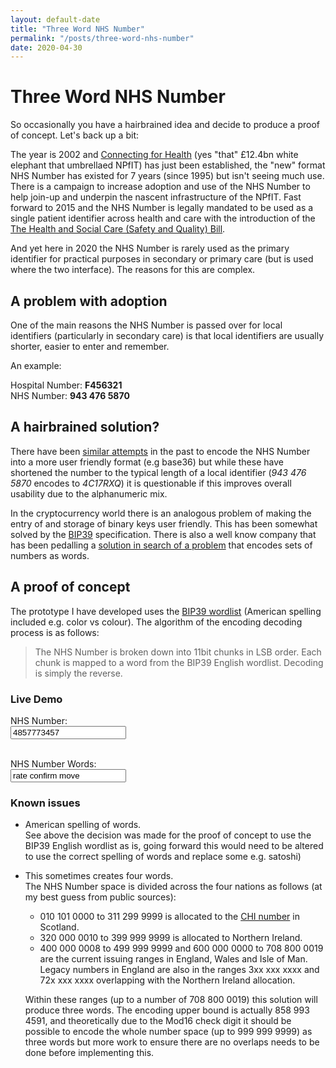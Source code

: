 ```yaml
---
layout: default-date
title: "Three Word NHS Number"
permalink: "/posts/three-word-nhs-number"
date: 2020-04-30
---
```


# Three Word NHS Number

So occasionally you have a hairbrained idea and decide to produce a proof of concept. Let's back up a bit:

The year is 2002 and [Connecting for Health](https://en.wikipedia.org/wiki/NHS_Connecting_for_Health) (yes "that" £12.4bn white elephant that umbrellaed NPfIT) has just been established, the "new" format NHS Number has existed for 7 years (since 1995) but isn't seeing much use. There is a campaign to increase adoption and use of the NHS Number to help join-up and underpin the nascent infrastructure of the NPfIT. Fast forward to 2015 and the NHS Number is legally mandated to be used as a single patient identifier across health and care with the introduction of the [The Health and Social Care (Safety and Quality) Bill](https://www.digitalhealth.net/2015/10/nhs-number-use-becomes-law/). 

And yet here in 2020 the NHS Number is rarely used as the primary identifier for practical purposes in secondary or primary care (but is used where the two interface). The reasons for this are complex.

## A problem with adoption

One of the main reasons the NHS Number is passed over for local identifiers (particularly in secondary care) is that local identifiers are usually shorter, easier to enter and remember.

An example:

Hospital Number: **F456321**  
NHS Number: **943 476 5870**

## A hairbrained solution?

There have been [similar attempts](https://github.com/JMathiszig-Lee/base36NHSnumberchecker) in the past to encode the NHS Number into a more user friendly format (e.g base36) but while these have shortened the number to the typical length of a local identifier (_943 476 5870_ encodes to _4C17RXQ_) it is questionable if this improves overall usability due to the alphanumeric mix.

In the cryptocurrency world there is an analogous problem of making the entry of and storage of binary keys user friendly. This has been somewhat solved by the [BIP39](https://github.com/bitcoin/bips/blob/master/bip-0039.mediawiki) specification. There is also a well know company that has been pedalling a [solution in search of a problem](https://shkspr.mobi/blog/2019/03/why-bother-with-what-three-words/) that encodes sets of numbers as words.

## A proof of concept

The prototype I have developed uses the [BIP39 wordlist](https://github.com/bitcoin/bips/blob/master/bip-0039/english.txt) (American spelling included e.g. color vs colour). The algorithm of the encoding decoding process is as follows:

> The NHS Number is broken down into 11bit chunks in LSB order. Each chunk is mapped to a word from the BIP39 English wordlist. Decoding is simply the reverse.

### Live Demo

<div id="demo">

<label for="nhsnumber">NHS Number:</label><br>
<input type="text" id="nhsnumber" value="4857773457">
<span id="nhsnumbererror" style="color:red;font-weight:600;white-space:nowrap;"></span>
<strong id="encodedwords" style="white-space:nowrap;"></strong>
<br><br>

<label for="nhswords">NHS Number Words:</label><br>
<input type="text" id="nhswords" value="rate confirm move">
<span id="nhswordserror" style="color:red;font-weight:600;white-space:nowrap;"></span>
<strong id="decodednumber" style="white-space:nowrap;"></strong>

</div>

### Known issues
- American spelling of words.  
  See above the decision was made for the proof of concept to use the BIP39 English wordlist as is, going forward this would need to be altered to use the correct spelling of words and replace some e.g. satoshi)

- This sometimes creates four words.  
  The NHS Number space is divided across the four nations as follows (at my best guess from public sources):
  - 010 101 0000 to 311 299 9999 is allocated to the [CHI number](https://en.wikipedia.org/wiki/Community_Health_Index_(Scotland)) in Scotland.
  - 320 000 0010 to 399 999 9999 is allocated to Northern Ireland.
  - 400 000 0008 to 499 999 9999 and 600 000 0000 to 708 800 0019 are the current issuing ranges in England, Wales and Isle of Man. Legacy numbers in England are also in the ranges 3xx xxx xxxx and 72x xxx xxxx overlapping with the Northern Ireland allocation.

  Within these ranges (up to a number of 708 800 0019) this solution will produce three words. The encoding upper bound is actually 858 993 4591, and theoretically due to the Mod16 check digit it should be possible to encode the whole number space (up to 999 999 9999) as three words but more work to ensure there are no overlaps needs to be done before implementing this.

<script type="text/javascript">
//<!--<![CDATA[
var WordList = ['abandon', 'ability', 'able', 'about', 'above', 'absent', 'absorb', 'abstract', 'absurd', 'abuse', 'access', 'accident', 'account', 'accuse', 'achieve', 'acid', 'acoustic', 'acquire', 'across', 'act', 'action', 'actor', 'actress', 'actual', 'adapt', 'add', 'addict', 'address', 'adjust', 'admit', 'adult', 'advance', 'advice', 'aerobic', 'affair', 'afford', 'afraid', 'again', 'age', 'agent', 'agree', 'ahead', 'aim', 'air', 'airport', 'aisle', 'alarm', 'album', 'alcohol', 'alert', 'alien', 'all', 'alley', 'allow', 'almost', 'alone', 'alpha', 'already', 'also', 'alter', 'always', 'amateur', 'amazing', 'among', 'amount', 'amused', 'analyst', 'anchor', 'ancient', 'anger', 'angle', 'angry', 'animal', 'ankle', 'announce', 'annual', 'another', 'answer', 'antenna', 'antique', 'anxiety', 'any', 'apart', 'apology', 'appear', 'apple', 'approve', 'april', 'arch', 'arctic', 'area', 'arena', 'argue', 'arm', 'armed', 'armor', 'army', 'around', 'arrange', 'arrest', 'arrive', 'arrow', 'art', 'artefact', 'artist', 'artwork', 'ask', 'aspect', 'assault', 'asset', 'assist', 'assume', 'asthma', 'athlete', 'atom', 'attack', 'attend', 'attitude', 'attract', 'auction', 'audit', 'august', 'aunt', 'author', 'auto', 'autumn', 'average', 'avocado', 'avoid', 'awake', 'aware', 'away', 'awesome', 'awful', 'awkward', 'axis', 'baby', 'bachelor', 'bacon', 'badge', 'bag', 'balance', 'balcony', 'ball', 'bamboo', 'banana', 'banner', 'bar', 'barely', 'bargain', 'barrel', 'base', 'basic', 'basket', 'battle', 'beach', 'bean', 'beauty', 'because', 'become', 'beef', 'before', 'begin', 'behave', 'behind', 'believe', 'below', 'belt', 'bench', 'benefit', 'best', 'betray', 'better', 'between', 'beyond', 'bicycle', 'bid', 'bike', 'bind', 'biology', 'bird', 'birth', 'bitter', 'black', 'blade', 'blame', 'blanket', 'blast', 'bleak', 'bless', 'blind', 'blood', 'blossom', 'blouse', 'blue', 'blur', 'blush', 'board', 'boat', 'body', 'boil', 'bomb', 'bone', 'bonus', 'book', 'boost', 'border', 'boring', 'borrow', 'boss', 'bottom', 'bounce', 'box', 'boy', 'bracket', 'brain', 'brand', 'brass', 'brave', 'bread', 'breeze', 'brick', 'bridge', 'brief', 'bright', 'bring', 'brisk', 'broccoli', 'broken', 'bronze', 'broom', 'brother', 'brown', 'brush', 'bubble', 'buddy', 'budget', 'buffalo', 'build', 'bulb', 'bulk', 'bullet', 'bundle', 'bunker', 'burden', 'burger', 'burst', 'bus', 'business', 'busy', 'butter', 'buyer', 'buzz', 'cabbage', 'cabin', 'cable', 'cactus', 'cage', 'cake', 'call', 'calm', 'camera', 'camp', 'can', 'canal', 'cancel', 'candy', 'cannon', 'canoe', 'canvas', 'canyon', 'capable', 'capital', 'captain', 'car', 'carbon', 'card', 'cargo', 'carpet', 'carry', 'cart', 'case', 'cash', 'casino', 'castle', 'casual', 'cat', 'catalog', 'catch', 'category', 'cattle', 'caught', 'cause', 'caution', 'cave', 'ceiling', 'celery', 'cement', 'census', 'century', 'cereal', 'certain', 'chair', 'chalk', 'champion', 'change', 'chaos', 'chapter', 'charge', 'chase', 'chat', 'cheap', 'check', 'cheese', 'chef', 'cherry', 'chest', 'chicken', 'chief', 'child', 'chimney', 'choice', 'choose', 'chronic', 'chuckle', 'chunk', 'churn', 'cigar', 'cinnamon', 'circle', 'citizen', 'city', 'civil', 'claim', 'clap', 'clarify', 'claw', 'clay', 'clean', 'clerk', 'clever', 'click', 'client', 'cliff', 'climb', 'clinic', 'clip', 'clock', 'clog', 'close', 'cloth', 'cloud', 'clown', 'club', 'clump', 'cluster', 'clutch', 'coach', 'coast', 'coconut', 'code', 'coffee', 'coil', 'coin', 'collect', 'color', 'column', 'combine', 'come', 'comfort', 'comic', 'common', 'company', 'concert', 'conduct', 'confirm', 'congress', 'connect', 'consider', 'control', 'convince', 'cook', 'cool', 'copper', 'copy', 'coral', 'core', 'corn', 'correct', 'cost', 'cotton', 'couch', 'country', 'couple', 'course', 'cousin', 'cover', 'coyote', 'crack', 'cradle', 'craft', 'cram', 'crane', 'crash', 'crater', 'crawl', 'crazy', 'cream', 'credit', 'creek', 'crew', 'cricket', 'crime', 'crisp', 'critic', 'crop', 'cross', 'crouch', 'crowd', 'crucial', 'cruel', 'cruise', 'crumble', 'crunch', 'crush', 'cry', 'crystal', 'cube', 'culture', 'cup', 'cupboard', 'curious', 'current', 'curtain', 'curve', 'cushion', 'custom', 'cute', 'cycle', 'dad', 'damage', 'damp', 'dance', 'danger', 'daring', 'dash', 'daughter', 'dawn', 'day', 'deal', 'debate', 'debris', 'decade', 'december', 'decide', 'decline', 'decorate', 'decrease', 'deer', 'defense', 'define', 'defy', 'degree', 'delay', 'deliver', 'demand', 'demise', 'denial', 'dentist', 'deny', 'depart', 'depend', 'deposit', 'depth', 'deputy', 'derive', 'describe', 'desert', 'design', 'desk', 'despair', 'destroy', 'detail', 'detect', 'develop', 'device', 'devote', 'diagram', 'dial', 'diamond', 'diary', 'dice', 'diesel', 'diet', 'differ', 'digital', 'dignity', 'dilemma', 'dinner', 'dinosaur', 'direct', 'dirt', 'disagree', 'discover', 'disease', 'dish', 'dismiss', 'disorder', 'display', 'distance', 'divert', 'divide', 'divorce', 'dizzy', 'doctor', 'document', 'dog', 'doll', 'dolphin', 'domain', 'donate', 'donkey', 'donor', 'door', 'dose', 'double', 'dove', 'draft', 'dragon', 'drama', 'drastic', 'draw', 'dream', 'dress', 'drift', 'drill', 'drink', 'drip', 'drive', 'drop', 'drum', 'dry', 'duck', 'dumb', 'dune', 'during', 'dust', 'dutch', 'duty', 'dwarf', 'dynamic', 'eager', 'eagle', 'early', 'earn', 'earth', 'easily', 'east', 'easy', 'echo', 'ecology', 'economy', 'edge', 'edit', 'educate', 'effort', 'egg', 'eight', 'either', 'elbow', 'elder', 'electric', 'elegant', 'element', 'elephant', 'elevator', 'elite', 'else', 'embark', 'embody', 'embrace', 'emerge', 'emotion', 'employ', 'empower', 'empty', 'enable', 'enact', 'end', 'endless', 'endorse', 'enemy', 'energy', 'enforce', 'engage', 'engine', 'enhance', 'enjoy', 'enlist', 'enough', 'enrich', 'enroll', 'ensure', 'enter', 'entire', 'entry', 'envelope', 'episode', 'equal', 'equip', 'era', 'erase', 'erode', 'erosion', 'error', 'erupt', 'escape', 'essay', 'essence', 'estate', 'eternal', 'ethics', 'evidence', 'evil', 'evoke', 'evolve', 'exact', 'example', 'excess', 'exchange', 'excite', 'exclude', 'excuse', 'execute', 'exercise', 'exhaust', 'exhibit', 'exile', 'exist', 'exit', 'exotic', 'expand', 'expect', 'expire', 'explain', 'expose', 'express', 'extend', 'extra', 'eye', 'eyebrow', 'fabric', 'face', 'faculty', 'fade', 'faint', 'faith', 'fall', 'false', 'fame', 'family', 'famous', 'fan', 'fancy', 'fantasy', 'farm', 'fashion', 'fat', 'fatal', 'father', 'fatigue', 'fault', 'favorite', 'feature', 'february', 'federal', 'fee', 'feed', 'feel', 'female', 'fence', 'festival', 'fetch', 'fever', 'few', 'fiber', 'fiction', 'field', 'figure', 'file', 'film', 'filter', 'final', 'find', 'fine', 'finger', 'finish', 'fire', 'firm', 'first', 'fiscal', 'fish', 'fit', 'fitness', 'fix', 'flag', 'flame', 'flash', 'flat', 'flavor', 'flee', 'flight', 'flip', 'float', 'flock', 'floor', 'flower', 'fluid', 'flush', 'fly', 'foam', 'focus', 'fog', 'foil', 'fold', 'follow', 'food', 'foot', 'force', 'forest', 'forget', 'fork', 'fortune', 'forum', 'forward', 'fossil', 'foster', 'found', 'fox', 'fragile', 'frame', 'frequent', 'fresh', 'friend', 'fringe', 'frog', 'front', 'frost', 'frown', 'frozen', 'fruit', 'fuel', 'fun', 'funny', 'furnace', 'fury', 'future', 'gadget', 'gain', 'galaxy', 'gallery', 'game', 'gap', 'garage', 'garbage', 'garden', 'garlic', 'garment', 'gas', 'gasp', 'gate', 'gather', 'gauge', 'gaze', 'general', 'genius', 'genre', 'gentle', 'genuine', 'gesture', 'ghost', 'giant', 'gift', 'giggle', 'ginger', 'giraffe', 'girl', 'give', 'glad', 'glance', 'glare', 'glass', 'glide', 'glimpse', 'globe', 'gloom', 'glory', 'glove', 'glow', 'glue', 'goat', 'goddess', 'gold', 'good', 'goose', 'gorilla', 'gospel', 'gossip', 'govern', 'gown', 'grab', 'grace', 'grain', 'grant', 'grape', 'grass', 'gravity', 'great', 'green', 'grid', 'grief', 'grit', 'grocery', 'group', 'grow', 'grunt', 'guard', 'guess', 'guide', 'guilt', 'guitar', 'gun', 'gym', 'habit', 'hair', 'half', 'hammer', 'hamster', 'hand', 'happy', 'harbor', 'hard', 'harsh', 'harvest', 'hat', 'have', 'hawk', 'hazard', 'head', 'health', 'heart', 'heavy', 'hedgehog', 'height', 'hello', 'helmet', 'help', 'hen', 'hero', 'hidden', 'high', 'hill', 'hint', 'hip', 'hire', 'history', 'hobby', 'hockey', 'hold', 'hole', 'holiday', 'hollow', 'home', 'honey', 'hood', 'hope', 'horn', 'horror', 'horse', 'hospital', 'host', 'hotel', 'hour', 'hover', 'hub', 'huge', 'human', 'humble', 'humor', 'hundred', 'hungry', 'hunt', 'hurdle', 'hurry', 'hurt', 'husband', 'hybrid', 'ice', 'icon', 'idea', 'identify', 'idle', 'ignore', 'ill', 'illegal', 'illness', 'image', 'imitate', 'immense', 'immune', 'impact', 'impose', 'improve', 'impulse', 'inch', 'include', 'income', 'increase', 'index', 'indicate', 'indoor', 'industry', 'infant', 'inflict', 'inform', 'inhale', 'inherit', 'initial', 'inject', 'injury', 'inmate', 'inner', 'innocent', 'input', 'inquiry', 'insane', 'insect', 'inside', 'inspire', 'install', 'intact', 'interest', 'into', 'invest', 'invite', 'involve', 'iron', 'island', 'isolate', 'issue', 'item', 'ivory', 'jacket', 'jaguar', 'jar', 'jazz', 'jealous', 'jeans', 'jelly', 'jewel', 'job', 'join', 'joke', 'journey', 'joy', 'judge', 'juice', 'jump', 'jungle', 'junior', 'junk', 'just', 'kangaroo', 'keen', 'keep', 'ketchup', 'key', 'kick', 'kid', 'kidney', 'kind', 'kingdom', 'kiss', 'kit', 'kitchen', 'kite', 'kitten', 'kiwi', 'knee', 'knife', 'knock', 'know', 'lab', 'label', 'labor', 'ladder', 'lady', 'lake', 'lamp', 'language', 'laptop', 'large', 'later', 'latin', 'laugh', 'laundry', 'lava', 'law', 'lawn', 'lawsuit', 'layer', 'lazy', 'leader', 'leaf', 'learn', 'leave', 'lecture', 'left', 'leg', 'legal', 'legend', 'leisure', 'lemon', 'lend', 'length', 'lens', 'leopard', 'lesson', 'letter', 'level', 'liar', 'liberty', 'library', 'license', 'life', 'lift', 'light', 'like', 'limb', 'limit', 'link', 'lion', 'liquid', 'list', 'little', 'live', 'lizard', 'load', 'loan', 'lobster', 'local', 'lock', 'logic', 'lonely', 'long', 'loop', 'lottery', 'loud', 'lounge', 'love', 'loyal', 'lucky', 'luggage', 'lumber', 'lunar', 'lunch', 'luxury', 'lyrics', 'machine', 'mad', 'magic', 'magnet', 'maid', 'mail', 'main', 'major', 'make', 'mammal', 'man', 'manage', 'mandate', 'mango', 'mansion', 'manual', 'maple', 'marble', 'march', 'margin', 'marine', 'market', 'marriage', 'mask', 'mass', 'master', 'match', 'material', 'math', 'matrix', 'matter', 'maximum', 'maze', 'meadow', 'mean', 'measure', 'meat', 'mechanic', 'medal', 'media', 'melody', 'melt', 'member', 'memory', 'mention', 'menu', 'mercy', 'merge', 'merit', 'merry', 'mesh', 'message', 'metal', 'method', 'middle', 'midnight', 'milk', 'million', 'mimic', 'mind', 'minimum', 'minor', 'minute', 'miracle', 'mirror', 'misery', 'miss', 'mistake', 'mix', 'mixed', 'mixture', 'mobile', 'model', 'modify', 'mom', 'moment', 'monitor', 'monkey', 'monster', 'month', 'moon', 'moral', 'more', 'morning', 'mosquito', 'mother', 'motion', 'motor', 'mountain', 'mouse', 'move', 'movie', 'much', 'muffin', 'mule', 'multiply', 'muscle', 'museum', 'mushroom', 'music', 'must', 'mutual', 'myself', 'mystery', 'myth', 'naive', 'name', 'napkin', 'narrow', 'nasty', 'nation', 'nature', 'near', 'neck', 'need', 'negative', 'neglect', 'neither', 'nephew', 'nerve', 'nest', 'net', 'network', 'neutral', 'never', 'news', 'next', 'nice', 'night', 'noble', 'noise', 'nominee', 'noodle', 'normal', 'north', 'nose', 'notable', 'note', 'nothing', 'notice', 'novel', 'now', 'nuclear', 'number', 'nurse', 'nut', 'oak', 'obey', 'object', 'oblige', 'obscure', 'observe', 'obtain', 'obvious', 'occur', 'ocean', 'october', 'odor', 'off', 'offer', 'office', 'often', 'oil', 'okay', 'old', 'olive', 'olympic', 'omit', 'once', 'one', 'onion', 'online', 'only', 'open', 'opera', 'opinion', 'oppose', 'option', 'orange', 'orbit', 'orchard', 'order', 'ordinary', 'organ', 'orient', 'original', 'orphan', 'ostrich', 'other', 'outdoor', 'outer', 'output', 'outside', 'oval', 'oven', 'over', 'own', 'owner', 'oxygen', 'oyster', 'ozone', 'pact', 'paddle', 'page', 'pair', 'palace', 'palm', 'panda', 'panel', 'panic', 'panther', 'paper', 'parade', 'parent', 'park', 'parrot', 'party', 'pass', 'patch', 'path', 'patient', 'patrol', 'pattern', 'pause', 'pave', 'payment', 'peace', 'peanut', 'pear', 'peasant', 'pelican', 'pen', 'penalty', 'pencil', 'people', 'pepper', 'perfect', 'permit', 'person', 'pet', 'phone', 'photo', 'phrase', 'physical', 'piano', 'picnic', 'picture', 'piece', 'pig', 'pigeon', 'pill', 'pilot', 'pink', 'pioneer', 'pipe', 'pistol', 'pitch', 'pizza', 'place', 'planet', 'plastic', 'plate', 'play', 'please', 'pledge', 'pluck', 'plug', 'plunge', 'poem', 'poet', 'point', 'polar', 'pole', 'police', 'pond', 'pony', 'pool', 'popular', 'portion', 'position', 'possible', 'post', 'potato', 'pottery', 'poverty', 'powder', 'power', 'practice', 'praise', 'predict', 'prefer', 'prepare', 'present', 'pretty', 'prevent', 'price', 'pride', 'primary', 'print', 'priority', 'prison', 'private', 'prize', 'problem', 'process', 'produce', 'profit', 'program', 'project', 'promote', 'proof', 'property', 'prosper', 'protect', 'proud', 'provide', 'public', 'pudding', 'pull', 'pulp', 'pulse', 'pumpkin', 'punch', 'pupil', 'puppy', 'purchase', 'purity', 'purpose', 'purse', 'push', 'put', 'puzzle', 'pyramid', 'quality', 'quantum', 'quarter', 'question', 'quick', 'quit', 'quiz', 'quote', 'rabbit', 'raccoon', 'race', 'rack', 'radar', 'radio', 'rail', 'rain', 'raise', 'rally', 'ramp', 'ranch', 'random', 'range', 'rapid', 'rare', 'rate', 'rather', 'raven', 'raw', 'razor', 'ready', 'real', 'reason', 'rebel', 'rebuild', 'recall', 'receive', 'recipe', 'record', 'recycle', 'reduce', 'reflect', 'reform', 'refuse', 'region', 'regret', 'regular', 'reject', 'relax', 'release', 'relief', 'rely', 'remain', 'remember', 'remind', 'remove', 'render', 'renew', 'rent', 'reopen', 'repair', 'repeat', 'replace', 'report', 'require', 'rescue', 'resemble', 'resist', 'resource', 'response', 'result', 'retire', 'retreat', 'return', 'reunion', 'reveal', 'review', 'reward', 'rhythm', 'rib', 'ribbon', 'rice', 'rich', 'ride', 'ridge', 'rifle', 'right', 'rigid', 'ring', 'riot', 'ripple', 'risk', 'ritual', 'rival', 'river', 'road', 'roast', 'robot', 'robust', 'rocket', 'romance', 'roof', 'rookie', 'room', 'rose', 'rotate', 'rough', 'round', 'route', 'royal', 'rubber', 'rude', 'rug', 'rule', 'run', 'runway', 'rural', 'sad', 'saddle', 'sadness', 'safe', 'sail', 'salad', 'salmon', 'salon', 'salt', 'salute', 'same', 'sample', 'sand', 'satisfy', 'satoshi', 'sauce', 'sausage', 'save', 'say', 'scale', 'scan', 'scare', 'scatter', 'scene', 'scheme', 'school', 'science', 'scissors', 'scorpion', 'scout', 'scrap', 'screen', 'script', 'scrub', 'sea', 'search', 'season', 'seat', 'second', 'secret', 'section', 'security', 'seed', 'seek', 'segment', 'select', 'sell', 'seminar', 'senior', 'sense', 'sentence', 'series', 'service', 'session', 'settle', 'setup', 'seven', 'shadow', 'shaft', 'shallow', 'share', 'shed', 'shell', 'sheriff', 'shield', 'shift', 'shine', 'ship', 'shiver', 'shock', 'shoe', 'shoot', 'shop', 'short', 'shoulder', 'shove', 'shrimp', 'shrug', 'shuffle', 'shy', 'sibling', 'sick', 'side', 'siege', 'sight', 'sign', 'silent', 'silk', 'silly', 'silver', 'similar', 'simple', 'since', 'sing', 'siren', 'sister', 'situate', 'six', 'size', 'skate', 'sketch', 'ski', 'skill', 'skin', 'skirt', 'skull', 'slab', 'slam', 'sleep', 'slender', 'slice', 'slide', 'slight', 'slim', 'slogan', 'slot', 'slow', 'slush', 'small', 'smart', 'smile', 'smoke', 'smooth', 'snack', 'snake', 'snap', 'sniff', 'snow', 'soap', 'soccer', 'social', 'sock', 'soda', 'soft', 'solar', 'soldier', 'solid', 'solution', 'solve', 'someone', 'song', 'soon', 'sorry', 'sort', 'soul', 'sound', 'soup', 'source', 'south', 'space', 'spare', 'spatial', 'spawn', 'speak', 'special', 'speed', 'spell', 'spend', 'sphere', 'spice', 'spider', 'spike', 'spin', 'spirit', 'split', 'spoil', 'sponsor', 'spoon', 'sport', 'spot', 'spray', 'spread', 'spring', 'spy', 'square', 'squeeze', 'squirrel', 'stable', 'stadium', 'staff', 'stage', 'stairs', 'stamp', 'stand', 'start', 'state', 'stay', 'steak', 'steel', 'stem', 'step', 'stereo', 'stick', 'still', 'sting', 'stock', 'stomach', 'stone', 'stool', 'story', 'stove', 'strategy', 'street', 'strike', 'strong', 'struggle', 'student', 'stuff', 'stumble', 'style', 'subject', 'submit', 'subway', 'success', 'such', 'sudden', 'suffer', 'sugar', 'suggest', 'suit', 'summer', 'sun', 'sunny', 'sunset', 'super', 'supply', 'supreme', 'sure', 'surface', 'surge', 'surprise', 'surround', 'survey', 'suspect', 'sustain', 'swallow', 'swamp', 'swap', 'swarm', 'swear', 'sweet', 'swift', 'swim', 'swing', 'switch', 'sword', 'symbol', 'symptom', 'syrup', 'system', 'table', 'tackle', 'tag', 'tail', 'talent', 'talk', 'tank', 'tape', 'target', 'task', 'taste', 'tattoo', 'taxi', 'teach', 'team', 'tell', 'ten', 'tenant', 'tennis', 'tent', 'term', 'test', 'text', 'thank', 'that', 'theme', 'then', 'theory', 'there', 'they', 'thing', 'this', 'thought', 'three', 'thrive', 'throw', 'thumb', 'thunder', 'ticket', 'tide', 'tiger', 'tilt', 'timber', 'time', 'tiny', 'tip', 'tired', 'tissue', 'title', 'toast', 'tobacco', 'today', 'toddler', 'toe', 'together', 'toilet', 'token', 'tomato', 'tomorrow', 'tone', 'tongue', 'tonight', 'tool', 'tooth', 'top', 'topic', 'topple', 'torch', 'tornado', 'tortoise', 'toss', 'total', 'tourist', 'toward', 'tower', 'town', 'toy', 'track', 'trade', 'traffic', 'tragic', 'train', 'transfer', 'trap', 'trash', 'travel', 'tray', 'treat', 'tree', 'trend', 'trial', 'tribe', 'trick', 'trigger', 'trim', 'trip', 'trophy', 'trouble', 'truck', 'true', 'truly', 'trumpet', 'trust', 'truth', 'try', 'tube', 'tuition', 'tumble', 'tuna', 'tunnel', 'turkey', 'turn', 'turtle', 'twelve', 'twenty', 'twice', 'twin', 'twist', 'two', 'type', 'typical', 'ugly', 'umbrella', 'unable', 'unaware', 'uncle', 'uncover', 'under', 'undo', 'unfair', 'unfold', 'unhappy', 'uniform', 'unique', 'unit', 'universe', 'unknown', 'unlock', 'until', 'unusual', 'unveil', 'update', 'upgrade', 'uphold', 'upon', 'upper', 'upset', 'urban', 'urge', 'usage', 'use', 'used', 'useful', 'useless', 'usual', 'utility', 'vacant', 'vacuum', 'vague', 'valid', 'valley', 'valve', 'van', 'vanish', 'vapor', 'various', 'vast', 'vault', 'vehicle', 'velvet', 'vendor', 'venture', 'venue', 'verb', 'verify', 'version', 'very', 'vessel', 'veteran', 'viable', 'vibrant', 'vicious', 'victory', 'video', 'view', 'village', 'vintage', 'violin', 'virtual', 'virus', 'visa', 'visit', 'visual', 'vital', 'vivid', 'vocal', 'voice', 'void', 'volcano', 'volume', 'vote', 'voyage', 'wage', 'wagon', 'wait', 'walk', 'wall', 'walnut', 'want', 'warfare', 'warm', 'warrior', 'wash', 'wasp', 'waste', 'water', 'wave', 'way', 'wealth', 'weapon', 'wear', 'weasel', 'weather', 'web', 'wedding', 'weekend', 'weird', 'welcome', 'west', 'wet', 'whale', 'what', 'wheat', 'wheel', 'when', 'where', 'whip', 'whisper', 'wide', 'width', 'wife', 'wild', 'will', 'win', 'window', 'wine', 'wing', 'wink', 'winner', 'winter', 'wire', 'wisdom', 'wise', 'wish', 'witness', 'wolf', 'woman', 'wonder', 'wood', 'wool', 'word', 'work', 'world', 'worry', 'worth', 'wrap', 'wreck', 'wrestle', 'wrist', 'write', 'wrong', 'yard', 'year', 'yellow', 'you', 'young', 'youth', 'zebra', 'zero', 'zone', 'zoo'];

function calculateCheckDigit(digits) {
    var sum = 0;
    digits.split('').forEach(function (value, index) {
        sum += parseInt(value, 10) * (10 - index);
    });
    var mod11 = 11 - (sum % 11);
    if (mod11 === 11 ) {
        return '0';
    } else if (mod11 === 10) {
        return '';
    }
    return '' + mod11;
}

function validNHSNumber(input) {
    input = '' + input
    if (input.length != 10) {
        return false
    }

    calculatedCheckDigit = calculateCheckDigit(input.substring(0, 9))
    if (calculatedCheckDigit == '') {
        return false;
    } else if (calculatedCheckDigit == input.substring(9)) {
        return true
    }

    return false
}

function mapToIndexes(input) {
    var binaryString = parseInt(input, 10).toString(2);
    var list = []

    for (
        const array = Array.from(binaryString);
        array.length;
        list.push(
            parseInt(array.splice(-11,11).join(''), 2)
            ));
    return list
}

function numberToWords(input) {
    input = '' + input
    if (!validNHSNumber(input)) {
        return false
    }

    var listIndexes = mapToIndexes(input)
    var words = []

    for (
        listIndexes;
        listIndexes.length;
        words.push(WordList[listIndexes.splice(0,1)]));

    return words
}

function wordsToNumber(words) {
    var binaryString = '';

    words.forEach(function (value, index) {
        binarySegment = WordList.indexOf(value).toString(2);
        if (index == (words.length - 1)) {
            binaryString = parseInt(binarySegment, 10) + binaryString
        } else {
            binaryString = binarySegment.padStart(11, '0') + binaryString
        }
    });

    number = parseInt(binaryString, 2) + '';
    number = number.padStart(10, '0');

    if (!validNHSNumber(number)) {
        return false
    }

    return number
}


/*!
 * cleave.js - 1.5.10
 * https://github.com/nosir/cleave.js
 * Apache License Version 2.0
 *
 * Copyright (C) 2012-2020 Max Huang https://github.com/nosir/
 */
!function(e,t){"object"==typeof exports&&"object"==typeof module?module.exports=t():"function"==typeof define&&define.amd?define([],t):"object"==typeof exports?exports.Cleave=t():e.Cleave=t()}(this,function(){return function(e){function t(i){if(r[i])return r[i].exports;var n=r[i]={exports:{},id:i,loaded:!1};return e[i].call(n.exports,n,n.exports,t),n.loaded=!0,n.exports}var r={};return t.m=e,t.c=r,t.p="",t(0)}([function(e,t,r){(function(t){"use strict";var i=function(e,t){var r=this,n=!1;if("string"==typeof e?(r.element=document.querySelector(e),n=document.querySelectorAll(e).length>1):"undefined"!=typeof e.length&&e.length>0?(r.element=e[0],n=e.length>1):r.element=e,!r.element)throw new Error("[cleave.js] Please check the element");if(n)try{console.warn("[cleave.js] Multiple input fields matched, cleave.js will only take the first one.")}catch(a){}t.initValue=r.element.value,r.properties=i.DefaultProperties.assign({},t),r.init()};i.prototype={init:function(){var e=this,t=e.properties;return t.numeral||t.phone||t.creditCard||t.time||t.date||0!==t.blocksLength||t.prefix?(t.maxLength=i.Util.getMaxLength(t.blocks),e.isAndroid=i.Util.isAndroid(),e.lastInputValue="",e.onChangeListener=e.onChange.bind(e),e.onKeyDownListener=e.onKeyDown.bind(e),e.onFocusListener=e.onFocus.bind(e),e.onCutListener=e.onCut.bind(e),e.onCopyListener=e.onCopy.bind(e),e.initSwapHiddenInput(),e.element.addEventListener("input",e.onChangeListener),e.element.addEventListener("keydown",e.onKeyDownListener),e.element.addEventListener("focus",e.onFocusListener),e.element.addEventListener("cut",e.onCutListener),e.element.addEventListener("copy",e.onCopyListener),e.initPhoneFormatter(),e.initDateFormatter(),e.initTimeFormatter(),e.initNumeralFormatter(),void((t.initValue||t.prefix&&!t.noImmediatePrefix)&&e.onInput(t.initValue))):void e.onInput(t.initValue)},initSwapHiddenInput:function(){var e=this,t=e.properties;if(t.swapHiddenInput){var r=e.element.cloneNode(!0);e.element.parentNode.insertBefore(r,e.element),e.elementSwapHidden=e.element,e.elementSwapHidden.type="hidden",e.element=r,e.element.id=""}},initNumeralFormatter:function(){var e=this,t=e.properties;t.numeral&&(t.numeralFormatter=new i.NumeralFormatter(t.numeralDecimalMark,t.numeralIntegerScale,t.numeralDecimalScale,t.numeralThousandsGroupStyle,t.numeralPositiveOnly,t.stripLeadingZeroes,t.prefix,t.signBeforePrefix,t.tailPrefix,t.delimiter))},initTimeFormatter:function(){var e=this,t=e.properties;t.time&&(t.timeFormatter=new i.TimeFormatter(t.timePattern,t.timeFormat),t.blocks=t.timeFormatter.getBlocks(),t.blocksLength=t.blocks.length,t.maxLength=i.Util.getMaxLength(t.blocks))},initDateFormatter:function(){var e=this,t=e.properties;t.date&&(t.dateFormatter=new i.DateFormatter(t.datePattern,t.dateMin,t.dateMax),t.blocks=t.dateFormatter.getBlocks(),t.blocksLength=t.blocks.length,t.maxLength=i.Util.getMaxLength(t.blocks))},initPhoneFormatter:function(){var e=this,t=e.properties;if(t.phone)try{t.phoneFormatter=new i.PhoneFormatter(new t.root.Cleave.AsYouTypeFormatter(t.phoneRegionCode),t.delimiter)}catch(r){throw new Error("[cleave.js] Please include phone-type-formatter.{country}.js lib")}},onKeyDown:function(e){var t=this,r=t.properties,n=e.which||e.keyCode,a=i.Util,o=t.element.value;t.hasBackspaceSupport=t.hasBackspaceSupport||8===n,!t.hasBackspaceSupport&&a.isAndroidBackspaceKeydown(t.lastInputValue,o)&&(n=8),t.lastInputValue=o;var l=a.getPostDelimiter(o,r.delimiter,r.delimiters);8===n&&l?r.postDelimiterBackspace=l:r.postDelimiterBackspace=!1},onChange:function(){this.onInput(this.element.value)},onFocus:function(){var e=this,t=e.properties;t.prefix&&t.noImmediatePrefix&&!e.element.value&&this.onInput(t.prefix),i.Util.fixPrefixCursor(e.element,t.prefix,t.delimiter,t.delimiters)},onCut:function(e){i.Util.checkFullSelection(this.element.value)&&(this.copyClipboardData(e),this.onInput(""))},onCopy:function(e){i.Util.checkFullSelection(this.element.value)&&this.copyClipboardData(e)},copyClipboardData:function(e){var t=this,r=t.properties,n=i.Util,a=t.element.value,o="";o=r.copyDelimiter?a:n.stripDelimiters(a,r.delimiter,r.delimiters);try{e.clipboardData?e.clipboardData.setData("Text",o):window.clipboardData.setData("Text",o),e.preventDefault()}catch(l){}},onInput:function(e){var t=this,r=t.properties,n=i.Util,a=n.getPostDelimiter(e,r.delimiter,r.delimiters);return r.numeral||!r.postDelimiterBackspace||a||(e=n.headStr(e,e.length-r.postDelimiterBackspace.length)),r.phone?(!r.prefix||r.noImmediatePrefix&&!e.length?r.result=r.phoneFormatter.format(e):r.result=r.prefix+r.phoneFormatter.format(e).slice(r.prefix.length),void t.updateValueState()):r.numeral?(r.prefix&&r.noImmediatePrefix&&0===e.length?r.result="":r.result=r.numeralFormatter.format(e),void t.updateValueState()):(r.date&&(e=r.dateFormatter.getValidatedDate(e)),r.time&&(e=r.timeFormatter.getValidatedTime(e)),e=n.stripDelimiters(e,r.delimiter,r.delimiters),e=n.getPrefixStrippedValue(e,r.prefix,r.prefixLength,r.result,r.delimiter,r.delimiters,r.noImmediatePrefix,r.tailPrefix,r.signBeforePrefix),e=r.numericOnly?n.strip(e,/[^\d]/g):e,e=r.uppercase?e.toUpperCase():e,e=r.lowercase?e.toLowerCase():e,!r.prefix||r.noImmediatePrefix&&!e.length||(r.tailPrefix?e+=r.prefix:e=r.prefix+e,0!==r.blocksLength)?(r.creditCard&&t.updateCreditCardPropsByValue(e),e=n.headStr(e,r.maxLength),r.result=n.getFormattedValue(e,r.blocks,r.blocksLength,r.delimiter,r.delimiters,r.delimiterLazyShow),void t.updateValueState()):(r.result=e,void t.updateValueState()))},updateCreditCardPropsByValue:function(e){var t,r=this,n=r.properties,a=i.Util;a.headStr(n.result,4)!==a.headStr(e,4)&&(t=i.CreditCardDetector.getInfo(e,n.creditCardStrictMode),n.blocks=t.blocks,n.blocksLength=n.blocks.length,n.maxLength=a.getMaxLength(n.blocks),n.creditCardType!==t.type&&(n.creditCardType=t.type,n.onCreditCardTypeChanged.call(r,n.creditCardType)))},updateValueState:function(){var e=this,t=i.Util,r=e.properties;if(e.element){var n=e.element.selectionEnd,a=e.element.value,o=r.result;if(n=t.getNextCursorPosition(n,a,o,r.delimiter,r.delimiters),e.isAndroid)return void window.setTimeout(function(){e.element.value=o,t.setSelection(e.element,n,r.document,!1),e.callOnValueChanged()},1);e.element.value=o,r.swapHiddenInput&&(e.elementSwapHidden.value=e.getRawValue()),t.setSelection(e.element,n,r.document,!1),e.callOnValueChanged()}},callOnValueChanged:function(){var e=this,t=e.properties;t.onValueChanged.call(e,{target:{name:e.element.name,value:t.result,rawValue:e.getRawValue()}})},setPhoneRegionCode:function(e){var t=this,r=t.properties;r.phoneRegionCode=e,t.initPhoneFormatter(),t.onChange()},setRawValue:function(e){var t=this,r=t.properties;e=void 0!==e&&null!==e?e.toString():"",r.numeral&&(e=e.replace(".",r.numeralDecimalMark)),r.postDelimiterBackspace=!1,t.element.value=e,t.onInput(e)},getRawValue:function(){var e=this,t=e.properties,r=i.Util,n=e.element.value;return t.rawValueTrimPrefix&&(n=r.getPrefixStrippedValue(n,t.prefix,t.prefixLength,t.result,t.delimiter,t.delimiters,t.noImmediatePrefix,t.tailPrefix,t.signBeforePrefix)),n=t.numeral?t.numeralFormatter.getRawValue(n):r.stripDelimiters(n,t.delimiter,t.delimiters)},getISOFormatDate:function(){var e=this,t=e.properties;return t.date?t.dateFormatter.getISOFormatDate():""},getISOFormatTime:function(){var e=this,t=e.properties;return t.time?t.timeFormatter.getISOFormatTime():""},getFormattedValue:function(){return this.element.value},destroy:function(){var e=this;e.element.removeEventListener("input",e.onChangeListener),e.element.removeEventListener("keydown",e.onKeyDownListener),e.element.removeEventListener("focus",e.onFocusListener),e.element.removeEventListener("cut",e.onCutListener),e.element.removeEventListener("copy",e.onCopyListener)},toString:function(){return"[Cleave Object]"}},i.NumeralFormatter=r(1),i.DateFormatter=r(2),i.TimeFormatter=r(3),i.PhoneFormatter=r(4),i.CreditCardDetector=r(5),i.Util=r(6),i.DefaultProperties=r(7),("object"==typeof t&&t?t:window).Cleave=i,e.exports=i}).call(t,function(){return this}())},function(e,t){"use strict";var r=function(e,t,i,n,a,o,l,s,c,u){var d=this;d.numeralDecimalMark=e||".",d.numeralIntegerScale=t>0?t:0,d.numeralDecimalScale=i>=0?i:2,d.numeralThousandsGroupStyle=n||r.groupStyle.thousand,d.numeralPositiveOnly=!!a,d.stripLeadingZeroes=o!==!1,d.prefix=l||""===l?l:"",d.signBeforePrefix=!!s,d.tailPrefix=!!c,d.delimiter=u||""===u?u:",",d.delimiterRE=u?new RegExp("\\"+u,"g"):""};r.groupStyle={thousand:"thousand",lakh:"lakh",wan:"wan",none:"none"},r.prototype={getRawValue:function(e){return e.replace(this.delimiterRE,"").replace(this.numeralDecimalMark,".")},format:function(e){var t,i,n,a,o=this,l="";switch(e=e.replace(/[A-Za-z]/g,"").replace(o.numeralDecimalMark,"M").replace(/[^\dM-]/g,"").replace(/^\-/,"N").replace(/\-/g,"").replace("N",o.numeralPositiveOnly?"":"-").replace("M",o.numeralDecimalMark),o.stripLeadingZeroes&&(e=e.replace(/^(-)?0+(?=\d)/,"$1")),i="-"===e.slice(0,1)?"-":"",n="undefined"!=typeof o.prefix?o.signBeforePrefix?i+o.prefix:o.prefix+i:i,a=e,e.indexOf(o.numeralDecimalMark)>=0&&(t=e.split(o.numeralDecimalMark),a=t[0],l=o.numeralDecimalMark+t[1].slice(0,o.numeralDecimalScale)),"-"===i&&(a=a.slice(1)),o.numeralIntegerScale>0&&(a=a.slice(0,o.numeralIntegerScale)),o.numeralThousandsGroupStyle){case r.groupStyle.lakh:a=a.replace(/(\d)(?=(\d\d)+\d$)/g,"$1"+o.delimiter);break;case r.groupStyle.wan:a=a.replace(/(\d)(?=(\d{4})+$)/g,"$1"+o.delimiter);break;case r.groupStyle.thousand:a=a.replace(/(\d)(?=(\d{3})+$)/g,"$1"+o.delimiter)}return o.tailPrefix?i+a.toString()+(o.numeralDecimalScale>0?l.toString():"")+o.prefix:n+a.toString()+(o.numeralDecimalScale>0?l.toString():"")}},e.exports=r},function(e,t){"use strict";var r=function(e,t,r){var i=this;i.date=[],i.blocks=[],i.datePattern=e,i.dateMin=t.split("-").reverse().map(function(e){return parseInt(e,10)}),2===i.dateMin.length&&i.dateMin.unshift(0),i.dateMax=r.split("-").reverse().map(function(e){return parseInt(e,10)}),2===i.dateMax.length&&i.dateMax.unshift(0),i.initBlocks()};r.prototype={initBlocks:function(){var e=this;e.datePattern.forEach(function(t){"Y"===t?e.blocks.push(4):e.blocks.push(2)})},getISOFormatDate:function(){var e=this,t=e.date;return t[2]?t[2]+"-"+e.addLeadingZero(t[1])+"-"+e.addLeadingZero(t[0]):""},getBlocks:function(){return this.blocks},getValidatedDate:function(e){var t=this,r="";return e=e.replace(/[^\d]/g,""),t.blocks.forEach(function(i,n){if(e.length>0){var a=e.slice(0,i),o=a.slice(0,1),l=e.slice(i);switch(t.datePattern[n]){case"d":"00"===a?a="01":parseInt(o,10)>3?a="0"+o:parseInt(a,10)>31&&(a="31");break;case"m":"00"===a?a="01":parseInt(o,10)>1?a="0"+o:parseInt(a,10)>12&&(a="12")}r+=a,e=l}}),this.getFixedDateString(r)},getFixedDateString:function(e){var t,r,i,n=this,a=n.datePattern,o=[],l=0,s=0,c=0,u=0,d=0,m=0,p=!1;4===e.length&&"y"!==a[0].toLowerCase()&&"y"!==a[1].toLowerCase()&&(u="d"===a[0]?0:2,d=2-u,t=parseInt(e.slice(u,u+2),10),r=parseInt(e.slice(d,d+2),10),o=this.getFixedDate(t,r,0)),8===e.length&&(a.forEach(function(e,t){switch(e){case"d":l=t;break;case"m":s=t;break;default:c=t}}),m=2*c,u=l<=c?2*l:2*l+2,d=s<=c?2*s:2*s+2,t=parseInt(e.slice(u,u+2),10),r=parseInt(e.slice(d,d+2),10),i=parseInt(e.slice(m,m+4),10),p=4===e.slice(m,m+4).length,o=this.getFixedDate(t,r,i)),4!==e.length||"y"!==a[0]&&"y"!==a[1]||(d="m"===a[0]?0:2,m=2-d,r=parseInt(e.slice(d,d+2),10),i=parseInt(e.slice(m,m+2),10),p=2===e.slice(m,m+2).length,o=[0,r,i]),6!==e.length||"Y"!==a[0]&&"Y"!==a[1]||(d="m"===a[0]?0:4,m=2-.5*d,r=parseInt(e.slice(d,d+2),10),i=parseInt(e.slice(m,m+4),10),p=4===e.slice(m,m+4).length,o=[0,r,i]),o=n.getRangeFixedDate(o),n.date=o;var h=0===o.length?e:a.reduce(function(e,t){switch(t){case"d":return e+(0===o[0]?"":n.addLeadingZero(o[0]));case"m":return e+(0===o[1]?"":n.addLeadingZero(o[1]));case"y":return e+(p?n.addLeadingZeroForYear(o[2],!1):"");case"Y":return e+(p?n.addLeadingZeroForYear(o[2],!0):"")}},"");return h},getRangeFixedDate:function(e){var t=this,r=t.datePattern,i=t.dateMin||[],n=t.dateMax||[];return!e.length||i.length<3&&n.length<3?e:r.find(function(e){return"y"===e.toLowerCase()})&&0===e[2]?e:n.length&&(n[2]<e[2]||n[2]===e[2]&&(n[1]<e[1]||n[1]===e[1]&&n[0]<e[0]))?n:i.length&&(i[2]>e[2]||i[2]===e[2]&&(i[1]>e[1]||i[1]===e[1]&&i[0]>e[0]))?i:e},getFixedDate:function(e,t,r){return e=Math.min(e,31),t=Math.min(t,12),r=parseInt(r||0,10),(t<7&&t%2===0||t>8&&t%2===1)&&(e=Math.min(e,2===t?this.isLeapYear(r)?29:28:30)),[e,t,r]},isLeapYear:function(e){return e%4===0&&e%100!==0||e%400===0},addLeadingZero:function(e){return(e<10?"0":"")+e},addLeadingZeroForYear:function(e,t){return t?(e<10?"000":e<100?"00":e<1e3?"0":"")+e:(e<10?"0":"")+e}},e.exports=r},function(e,t){"use strict";var r=function(e,t){var r=this;r.time=[],r.blocks=[],r.timePattern=e,r.timeFormat=t,r.initBlocks()};r.prototype={initBlocks:function(){var e=this;e.timePattern.forEach(function(){e.blocks.push(2)})},getISOFormatTime:function(){var e=this,t=e.time;return t[2]?e.addLeadingZero(t[0])+":"+e.addLeadingZero(t[1])+":"+e.addLeadingZero(t[2]):""},getBlocks:function(){return this.blocks},getTimeFormatOptions:function(){var e=this;return"12"===String(e.timeFormat)?{maxHourFirstDigit:1,maxHours:12,maxMinutesFirstDigit:5,maxMinutes:60}:{maxHourFirstDigit:2,maxHours:23,maxMinutesFirstDigit:5,maxMinutes:60}},getValidatedTime:function(e){var t=this,r="";e=e.replace(/[^\d]/g,"");var i=t.getTimeFormatOptions();return t.blocks.forEach(function(n,a){if(e.length>0){var o=e.slice(0,n),l=o.slice(0,1),s=e.slice(n);switch(t.timePattern[a]){case"h":parseInt(l,10)>i.maxHourFirstDigit?o="0"+l:parseInt(o,10)>i.maxHours&&(o=i.maxHours+"");break;case"m":case"s":parseInt(l,10)>i.maxMinutesFirstDigit?o="0"+l:parseInt(o,10)>i.maxMinutes&&(o=i.maxMinutes+"")}r+=o,e=s}}),this.getFixedTimeString(r)},getFixedTimeString:function(e){var t,r,i,n=this,a=n.timePattern,o=[],l=0,s=0,c=0,u=0,d=0,m=0;return 6===e.length&&(a.forEach(function(e,t){switch(e){case"s":l=2*t;break;case"m":s=2*t;break;case"h":c=2*t}}),m=c,d=s,u=l,t=parseInt(e.slice(u,u+2),10),r=parseInt(e.slice(d,d+2),10),i=parseInt(e.slice(m,m+2),10),o=this.getFixedTime(i,r,t)),4===e.length&&n.timePattern.indexOf("s")<0&&(a.forEach(function(e,t){switch(e){case"m":s=2*t;break;case"h":c=2*t}}),m=c,d=s,t=0,r=parseInt(e.slice(d,d+2),10),i=parseInt(e.slice(m,m+2),10),o=this.getFixedTime(i,r,t)),n.time=o,0===o.length?e:a.reduce(function(e,t){switch(t){case"s":return e+n.addLeadingZero(o[2]);case"m":return e+n.addLeadingZero(o[1]);case"h":return e+n.addLeadingZero(o[0])}},"")},getFixedTime:function(e,t,r){return r=Math.min(parseInt(r||0,10),60),t=Math.min(t,60),e=Math.min(e,60),[e,t,r]},addLeadingZero:function(e){return(e<10?"0":"")+e}},e.exports=r},function(e,t){"use strict";var r=function(e,t){var r=this;r.delimiter=t||""===t?t:" ",r.delimiterRE=t?new RegExp("\\"+t,"g"):"",r.formatter=e};r.prototype={setFormatter:function(e){this.formatter=e},format:function(e){var t=this;t.formatter.clear(),e=e.replace(/[^\d+]/g,""),e=e.replace(/^\+/,"B").replace(/\+/g,"").replace("B","+"),e=e.replace(t.delimiterRE,"");for(var r,i="",n=!1,a=0,o=e.length;a<o;a++)r=t.formatter.inputDigit(e.charAt(a)),/[\s()-]/g.test(r)?(i=r,n=!0):n||(i=r);return i=i.replace(/[()]/g,""),i=i.replace(/[\s-]/g,t.delimiter)}},e.exports=r},function(e,t){"use strict";var r={blocks:{uatp:[4,5,6],amex:[4,6,5],diners:[4,6,4],discover:[4,4,4,4],mastercard:[4,4,4,4],dankort:[4,4,4,4],instapayment:[4,4,4,4],jcb15:[4,6,5],jcb:[4,4,4,4],maestro:[4,4,4,4],visa:[4,4,4,4],mir:[4,4,4,4],unionPay:[4,4,4,4],general:[4,4,4,4]},re:{uatp:/^(?!1800)1\d{0,14}/,amex:/^3[47]\d{0,13}/,discover:/^(?:6011|65\d{0,2}|64[4-9]\d?)\d{0,12}/,diners:/^3(?:0([0-5]|9)|[689]\d?)\d{0,11}/,mastercard:/^(5[1-5]\d{0,2}|22[2-9]\d{0,1}|2[3-7]\d{0,2})\d{0,12}/,dankort:/^(5019|4175|4571)\d{0,12}/,instapayment:/^63[7-9]\d{0,13}/,jcb15:/^(?:2131|1800)\d{0,11}/,jcb:/^(?:35\d{0,2})\d{0,12}/,maestro:/^(?:5[0678]\d{0,2}|6304|67\d{0,2})\d{0,12}/,mir:/^220[0-4]\d{0,12}/,visa:/^4\d{0,15}/,unionPay:/^(62|81)\d{0,14}/},getStrictBlocks:function(e){var t=e.reduce(function(e,t){return e+t},0);return e.concat(19-t)},getInfo:function(e,t){var i=r.blocks,n=r.re;t=!!t;for(var a in n)if(n[a].test(e)){var o=i[a];return{type:a,blocks:t?this.getStrictBlocks(o):o}}return{type:"unknown",blocks:t?this.getStrictBlocks(i.general):i.general}}};e.exports=r},function(e,t){"use strict";var r={noop:function(){},strip:function(e,t){return e.replace(t,"")},getPostDelimiter:function(e,t,r){if(0===r.length)return e.slice(-t.length)===t?t:"";var i="";return r.forEach(function(t){e.slice(-t.length)===t&&(i=t)}),i},getDelimiterREByDelimiter:function(e){return new RegExp(e.replace(/([.?*+^$[\]\\(){}|-])/g,"\\$1"),"g")},getNextCursorPosition:function(e,t,r,i,n){return t.length===e?r.length:e+this.getPositionOffset(e,t,r,i,n)},getPositionOffset:function(e,t,r,i,n){var a,o,l;return a=this.stripDelimiters(t.slice(0,e),i,n),o=this.stripDelimiters(r.slice(0,e),i,n),l=a.length-o.length,0!==l?l/Math.abs(l):0},stripDelimiters:function(e,t,r){var i=this;if(0===r.length){var n=t?i.getDelimiterREByDelimiter(t):"";return e.replace(n,"")}return r.forEach(function(t){t.split("").forEach(function(t){e=e.replace(i.getDelimiterREByDelimiter(t),"")})}),e},headStr:function(e,t){return e.slice(0,t)},getMaxLength:function(e){return e.reduce(function(e,t){return e+t},0)},getPrefixStrippedValue:function(e,t,r,i,n,a,o,l,s){if(0===r)return e;if(s&&"-"==e.slice(0,1)){var c="-"==i.slice(0,1)?i.slice(1):i;return"-"+this.getPrefixStrippedValue(e.slice(1),t,r,c,n,a,o,l,s)}if(i.slice(0,r)!==t&&!l)return o&&!i&&e?e:"";if(i.slice(-r)!==t&&l)return o&&!i&&e?e:"";var u=this.stripDelimiters(i,n,a);return e.slice(0,r)===t||l?e.slice(-r)!==t&&l?u.slice(0,-r-1):l?e.slice(0,-r):e.slice(r):u.slice(r)},getFirstDiffIndex:function(e,t){for(var r=0;e.charAt(r)===t.charAt(r);)if(""===e.charAt(r++))return-1;return r},getFormattedValue:function(e,t,r,i,n,a){var o,l="",s=n.length>0;return 0===r?e:(t.forEach(function(t,c){if(e.length>0){var u=e.slice(0,t),d=e.slice(t);o=s?n[a?c-1:c]||o:i,a?(c>0&&(l+=o),l+=u):(l+=u,u.length===t&&c<r-1&&(l+=o)),e=d}}),l)},fixPrefixCursor:function(e,t,r,i){if(e){var n=e.value,a=r||i[0]||" ";if(e.setSelectionRange&&t&&!(t.length+a.length<=n.length)){var o=2*n.length;setTimeout(function(){e.setSelectionRange(o,o)},1)}}},checkFullSelection:function(e){try{var t=window.getSelection()||document.getSelection()||{};return t.toString().length===e.length}catch(r){}return!1},setSelection:function(e,t,r){if(e===this.getActiveElement(r)&&!(e&&e.value.length<=t))if(e.createTextRange){var i=e.createTextRange();i.move("character",t),i.select()}else try{e.setSelectionRange(t,t)}catch(n){console.warn("The input element type does not support selection")}},getActiveElement:function(e){var t=e.activeElement;return t&&t.shadowRoot?this.getActiveElement(t.shadowRoot):t},isAndroid:function(){return navigator&&/android/i.test(navigator.userAgent)},isAndroidBackspaceKeydown:function(e,t){return!!(this.isAndroid()&&e&&t)&&t===e.slice(0,-1)}};e.exports=r},function(e,t){(function(t){"use strict";var r={assign:function(e,r){return e=e||{},r=r||{},e.creditCard=!!r.creditCard,e.creditCardStrictMode=!!r.creditCardStrictMode,e.creditCardType="",e.onCreditCardTypeChanged=r.onCreditCardTypeChanged||function(){},e.phone=!!r.phone,e.phoneRegionCode=r.phoneRegionCode||"AU",e.phoneFormatter={},e.time=!!r.time,e.timePattern=r.timePattern||["h","m","s"],e.timeFormat=r.timeFormat||"24",e.timeFormatter={},e.date=!!r.date,e.datePattern=r.datePattern||["d","m","Y"],e.dateMin=r.dateMin||"",e.dateMax=r.dateMax||"",e.dateFormatter={},e.numeral=!!r.numeral,e.numeralIntegerScale=r.numeralIntegerScale>0?r.numeralIntegerScale:0,e.numeralDecimalScale=r.numeralDecimalScale>=0?r.numeralDecimalScale:2,e.numeralDecimalMark=r.numeralDecimalMark||".",e.numeralThousandsGroupStyle=r.numeralThousandsGroupStyle||"thousand",e.numeralPositiveOnly=!!r.numeralPositiveOnly,e.stripLeadingZeroes=r.stripLeadingZeroes!==!1,e.signBeforePrefix=!!r.signBeforePrefix,e.tailPrefix=!!r.tailPrefix,e.swapHiddenInput=!!r.swapHiddenInput,e.numericOnly=e.creditCard||e.date||!!r.numericOnly,e.uppercase=!!r.uppercase,e.lowercase=!!r.lowercase,e.prefix=e.creditCard||e.date?"":r.prefix||"",e.noImmediatePrefix=!!r.noImmediatePrefix,e.prefixLength=e.prefix.length,e.rawValueTrimPrefix=!!r.rawValueTrimPrefix,e.copyDelimiter=!!r.copyDelimiter,e.initValue=void 0!==r.initValue&&null!==r.initValue?r.initValue.toString():"",e.delimiter=r.delimiter||""===r.delimiter?r.delimiter:r.date?"/":r.time?":":r.numeral?",":(r.phone," "),e.delimiterLength=e.delimiter.length,e.delimiterLazyShow=!!r.delimiterLazyShow,e.delimiters=r.delimiters||[],e.blocks=r.blocks||[],e.blocksLength=e.blocks.length,e.root="object"==typeof t&&t?t:window,e.document=r.document||e.root.document,e.maxLength=0,e.backspace=!1,e.result="",e.onValueChanged=r.onValueChanged||function(){},e}};e.exports=r}).call(t,function(){return this}())}])});

var cleave = new Cleave('#nhsnumber', {
    blocks: [3, 3, 4],
    onValueChanged: function (e) {
        words = numberToWords(e.target.rawValue);
        if (!words) {
            document.getElementById("nhsnumbererror").textContent = "Invalid NHS Number";
            document.getElementById("encodedwords").textContent = "";
        } else {
            document.getElementById("nhsnumbererror").textContent = "";
            document.getElementById("encodedwords").textContent = "= " + words.join(' ');
        }
    }
});

document.querySelector('#nhswords').addEventListener('input', function(e) {
    number = wordsToNumber(e.target.value.split(' '));
    if (!number) {
        document.getElementById("nhswordserror").textContent = "Invalid NHS Number Words";
        document.getElementById("decodednumber").textContent = "";
    } else {
        number = '' + number;
        document.getElementById("nhswordserror").textContent = "";
        document.getElementById("decodednumber").textContent = "= " + number.substring(0,3) + ' ' + number.substring(3,6) + ' ' + number.substring(6,10);
    }
});

var inputEvent = new Event('input');
document.querySelector('#nhswords').dispatchEvent(inputEvent);
//]]>-->
</script>